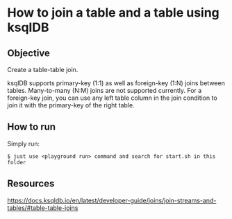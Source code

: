 # How to join a table and a table using ksqlDB

## Objective

Create a table-table join.

ksqlDB supports primary-key (1:1) as well as foreign-key (1:N) joins between tables. Many-to-many (N:M) joins are not supported currently. For a foreign-key join, you can use any left table column in the join condition to join it with the primary-key of the right table.

## How to run

Simply run:

```
$ just use <playground run> command and search for start.sh in this folder
```

## Resources
https://docs.ksqldb.io/en/latest/developer-guide/joins/join-streams-and-tables/#table-table-joins
